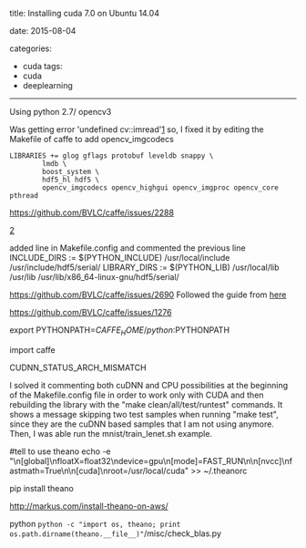 title: Installing cuda 7.0 on Ubuntu 14.04

date: 2015-08-04

categories:
- cuda
tags:
- cuda
- deeplearning

---

Using python 2.7/ opencv3
<!-- more -->

Was getting error 'undefined cv::imread'[1](https://github.com/BVLC/caffe/issues/2288)
so, I fixed it by editing the Makefile of caffe to add  opencv_imgcodecs

```
LIBRARIES += glog gflags protobuf leveldb snappy \
        lmdb \
        boost_system \
        hdf5_hl hdf5 \
        opencv_imgcodecs opencv_highgui opencv_imgproc opencv_core pthread
```

https://github.com/BVLC/caffe/issues/2288

[2](http://stackoverflow.com/questions/27890137/undefined-symbols-for-architecture-x86-64-for-caffe-build)


added line in Makefile.config and commented the previous line
INCLUDE_DIRS := $(PYTHON_INCLUDE) /usr/local/include /usr/include/hdf5/serial/
LIBRARY_DIRS := $(PYTHON_LIB) /usr/local/lib /usr/lib /usr/lib/x86_64-linux-gnu/hdf5/serial/


https://github.com/BVLC/caffe/issues/2690
Followed the guide from [here](https://github.com/NVIDIA/DIGITS)

https://github.com/BVLC/caffe/issues/1276

export PYTHONPATH=${CAFFE_HOME}/python:$PYTHONPATH


import caffe



CUDNN_STATUS_ARCH_MISMATCH

I solved it commenting both cuDNN and CPU possibilities at the beginning of the Makefile.config file in order to work only with CUDA and then rebuilding the library with the "make clean/all/test/runtest" commands. It shows a message skipping two test samples when running "make test", since they are the cuDNN based samples that I am not using anymore. Then, I was able run the mnist/train_lenet.sh example.


#tell to use theano
echo -e "\n[global]\nfloatX=float32\ndevice=gpu\n[mode]=FAST_RUN\n\n[nvcc]\nfastmath=True\n\n[cuda]\nroot=/usr/local/cuda" >> ~/.theanorc  

pip install theano

http://markus.com/install-theano-on-aws/

python `python -c "import os, theano; print os.path.dirname(theano.__file__)"`/misc/check_blas.py
